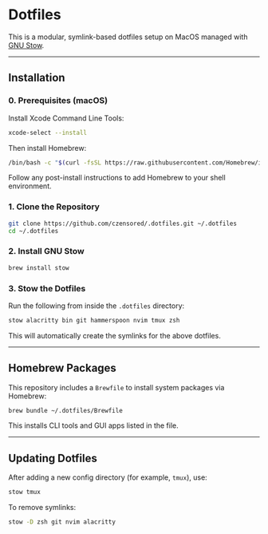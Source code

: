 # Dotfiles

This is a modular, symlink-based dotfiles setup on MacOS managed with [GNU Stow](https://www.gnu.org/software/stow/).

---

## Installation

### 0. Prerequisites (macOS)

Install Xcode Command Line Tools:

```bash
xcode-select --install
```

Then install Homebrew:

```bash
/bin/bash -c "$(curl -fsSL https://raw.githubusercontent.com/Homebrew/install/HEAD/install.sh)"
```

Follow any post-install instructions to add Homebrew to your shell environment.

### 1. Clone the Repository

```bash
git clone https://github.com/czensored/.dotfiles.git ~/.dotfiles
cd ~/.dotfiles
```

### 2. Install GNU Stow

```bash
brew install stow
```

### 3. Stow the Dotfiles

Run the following from inside the `.dotfiles` directory:

```bash
stow alacritty bin git hammerspoon nvim tmux zsh
```

This will automatically create the symlinks for the above dotfiles.

---

## Homebrew Packages

This repository includes a `Brewfile` to install system packages via Homebrew:

```bash
brew bundle ~/.dotfiles/Brewfile
```

This installs CLI tools and GUI apps listed in the file.

---

## Updating Dotfiles

After adding a new config directory (for example, `tmux`), use:

```bash
stow tmux
```

To remove symlinks:

```bash
stow -D zsh git nvim alacritty
```
